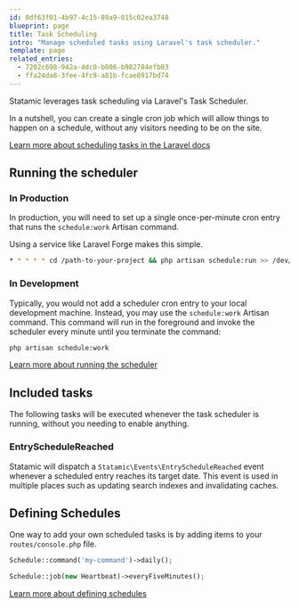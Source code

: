 ```yaml
---
id: 0df63f01-4b97-4c15-89a9-015c02ea3748
blueprint: page
title: Task Scheduling
intro: "Manage scheduled tasks using Laravel's task scheduler."
template: page
related_entries:
  - 7202c698-942a-4dc0-b006-b982784efb03
  - ffa24da8-3fee-4fc9-a81b-fcae8917bd74
---
```

Statamic leverages task scheduling via Laravel's Task Scheduler.

In a nutshell, you can create a single cron job which will allow things to happen on a schedule, without any visitors needing to be on the site.

[Learn more about scheduling tasks in the Laravel docs](https://laravel.com/docs/11.x/scheduling)

## Running the scheduler

### In Production

In production, you will need to set up a single once-per-minute cron entry that runs the `schedule:work` Artisan command.

Using a service like Laravel Forge makes this simple.

```sh
* * * * * cd /path-to-your-project && php artisan schedule:run >> /dev/null 2>&1
```

### In Development

Typically, you would not add a scheduler cron entry to your local development machine. Instead, you may use the `schedule:work` Artisan command. This command will run in the foreground and invoke the scheduler every minute until you terminate the command:

```sh
php artisan schedule:work
```   

[Learn more about running the scheduler](https://laravel.com/docs/11.x/scheduling#running-the-scheduler)

## Included tasks

The following tasks will be executed whenever the task scheduler is running, without you needing to enable anything.

### EntryScheduleReached

Statamic will dispatch a `Statamic\Events\EntryScheduleReached` event whenever a scheduled entry reaches its target date. This event is used in multiple places such as updating search indexes and invalidating caches.  


## Defining Schedules

One way to add your own scheduled tasks is by adding items to your `routes/console.php` file.

```php
Schedule::command('my-command')->daily();

Schedule::job(new Heartbeat)->everyFiveMinutes();
```

[Learn more about defining schedules](https://laravel.com/docs/11.x/scheduling#defining-schedules)
